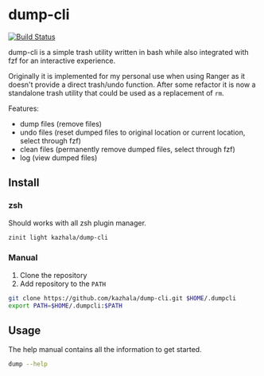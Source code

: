 # dump-cli

[![Build Status](https://dev.azure.com/12915296/dump-cli/_apis/build/status/kazhala.dump-cli?branchName=master)](https://dev.azure.com/12915296/dump-cli/_build/latest?definitionId=5&branchName=master)

dump-cli is a simple trash utility written in bash while also integrated
with fzf for an interactive experience.

Originally it is implemented for my personal use when using Ranger as it doesn't
provide a direct trash/undo function. After some refactor it is now a standalone
trash utility that could be used as a replacement of `rm`.

Features:

- dump files (remove files)
- undo files (reset dumped files to original location or current location, select through fzf)
- clean files (permanently remove dumped files, select through fzf)
- log (view dumped files)

## Install

### zsh

Should works with all zsh plugin manager.

```sh
zinit light kazhala/dump-cli
```

### Manual

1. Clone the repository
2. Add repository to the `PATH`

```sh
git clone https://github.com/kazhala/dump-cli.git $HOME/.dumpcli
export PATH=$HOME/.dumpcli:$PATH
```

## Usage

The help manual contains all the information to get started.

```sh
dump --help
```
